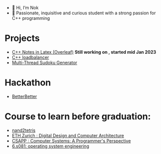 - 👋 Hi, I’m Nok
- 👀 Passionate, inquisitive and curious student with a strong passion for C++ programming

# Projects 
- [C++ Notes in Latex (Overleaf)](https://www.overleaf.com/read/sgxpznpfpmhn) **Still working on , started mid Jan 2023**
- [C++ loadbalancer](https://github.com/potatochick2020/BoostAsio-LoadBalancer)
- [Multi-Thread Sudoku Generator](https://github.com/potatochick2020/Sudoku-core)

# Hackathon
- [BetterBetter](https://github.com/strathclyde-durhack-2022/mono)

# Course to learn before graduation:
- [nand2tetris](https://www.nand2tetris.org/)
- [ETH Zurich : Digital Design and Computer Architecture ](https://safari.ethz.ch/digitaltechnik/spring2022/doku.php)
- [CSAPP :  Computer Systems: A Programmer's Perspective](http://csapp.cs.cmu.edu/)
- [6.s081: operating system engineering](https://pdos.csail.mit.edu/6.S081/2020/) 

<!---
potatochick2020/potatochick2020 is a ✨ special ✨ repository because its `README.md` (this file) appears on your GitHub profile.
You can click the Preview link to take a look at your changes.
--->
